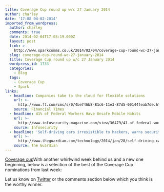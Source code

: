 ```yaml
---
title: Coverage Cup round up w/c 27 January 2014
author: charley
date: '17:08 04-02-2014'
imported_from_wordpress:
  author: charley
  comments: true
  date: 2014-02-04T17:08:19.000Z
  layout: post
  link: >-
    http://www.sparkcomms.co.uk/2014/02/04/coverage-cup-round-wc-27-january-2014/
  slug: coverage-cup-round-wc-27-january-2014
  title: Coverage Cup round up w/c 27 January 2014
  wordpress_id: 1733
  categories:
    - Blog
  tags:
    - Coverage Cup
    - Spark
links:
  - headline: Companies take to the cloud for flexible solutions
    url: >-
      http://www.ft.com/cms/s/0/4be746b8-81c6-11e3-87d5-00144feab7de.html#axzz2sLTKZSuV
    source: Financial Times
  - headline: 41% of Federal Workers Have Unsafe Mobile Habits
    url: >-
      http://www.infosecurity-magazine.com/view/36479/41-of-federal-workers-have-unsafe-mobile-habits?utm_source=twitterfeed&utm_medium=twitter
    source: Infosecurity
  - headline: 'Self-driving cars irresistible to hackers, warns security executive'
    url: >-
      http://www.theguardian.com/technology/2014/jan/28/self-driving-cars-irresistible-hackers-security-executive
    source: The Guardian
---
```

[Coverage cup](Coverage-cup-167x300.jpg)With another whirlwind week behind us and a new one beginning, below is a selection of the best of the Coverage Cup nominations from last week:

Let us know on [Twitter](https://twitter.com/sparkcomms) or the comments section below which you think is the worthy winner.
